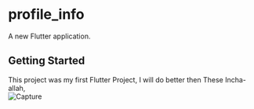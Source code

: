 # profile_info

A new Flutter application.

## Getting Started

This project was my first Flutter Project, I will do better then These Incha-allah,  
![Capture](https://user-images.githubusercontent.com/88332311/128072707-04a25cb1-8e85-46a7-8ee7-de17a36c24f8.PNG)
